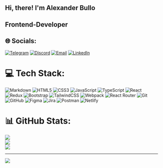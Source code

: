 ## Hi, there! I'm Alexander Bullo

## Frontend-Developer

## 🌐 Socials:

[![Telegram](https://img.shields.io/badge/Telegram-blue?style=for-the-bage&logo=telegram&logoColor=white)](https://t.me/AlexandereBullo)
[![Discord](https://img.shields.io/badge/Discord-%237289DA.svg?logo=discord&logoColor=white)](https://discord.gg/1035100299347644436)
[![Email](https://img.shields.io/badge/Email-green.svg?logo=gmail&logoColor=white)](mailto:bulloalexander77@gmail.com)
[![LinkedIn](https://img.shields.io/badge/LinkedIn-blue.svg?logo=linkedIN&logoColor=white)](https://www.linkedin.com/in/boolick-undefined-895688236)

# 💻 Tech Stack:
![Markdown](https://img.shields.io/badge/markdown-%23000000.svg?style=for-the-badge&logo=markdown&logoColor=white) 
![HTML5](https://img.shields.io/badge/html5-%23E34F26.svg?style=for-the-badge&logo=html5&logoColor=white) ![CSS3](https://img.shields.io/badge/css3-%231572B6.svg?style=for-the-badge&logo=css3&logoColor=white) ![JavaScript](https://img.shields.io/badge/javascript-%23323330.svg?style=for-the-badge&logo=javascript&logoColor=%23F7DF1E) ![TypeScript](https://img.shields.io/badge/typescript-%23007ACC.svg?style=for-the-badge&logo=typescript&logoColor=white) ![React](https://img.shields.io/badge/react-%2320232a.svg?style=for-the-badge&logo=react&logoColor=%2361DAFB) ![Redux](https://img.shields.io/badge/redux-%23593d88.svg?style=for-the-badge&logo=redux&logoColor=white) ![Bootstrap](https://img.shields.io/badge/bootstrap-%238511FA.svg?style=for-the-badge&logo=bootstrap&logoColor=white) ![TailwindCSS](https://img.shields.io/badge/tailwindcss-%2338B2AC.svg?style=for-the-badge&logo=tailwind-css&logoColor=white) ![Webpack](https://img.shields.io/badge/webpack-%238DD6F9.svg?style=for-the-badge&logo=webpack&logoColor=black) ![React Router](https://img.shields.io/badge/React_Router-CA4245?style=for-the-badge&logo=react-router&logoColor=white) ![Git](https://img.shields.io/badge/git-%23F05033.svg?style=for-the-badge&logo=git&logoColor=white) ![GitHub](https://img.shields.io/badge/github-%23121011.svg?style=for-the-badge&logo=github&logoColor=white) ![Figma](https://img.shields.io/badge/figma-%23F24E1E.svg?style=for-the-badge&logo=figma&logoColor=white) ![Jira](https://img.shields.io/badge/jira-%230A0FFF.svg?style=for-the-badge&logo=jira&logoColor=white) ![Postman](https://img.shields.io/badge/Postman-FF6C37?style=for-the-badge&logo=postman&logoColor=white) ![Netlify](https://img.shields.io/badge/netlify-%23000000.svg?style=for-the-badge&logo=netlify&logoColor=#00C7B7) 

# 📊 GitHub Stats:

![](https://github-readme-stats.vercel.app/api?username=boolick&theme=dark&hide_border=false&include_all_commits=false&count_private=true)<br/>
![](https://github-readme-streak-stats.herokuapp.com/?user=boolick&theme=dark&hide_border=false)<br/>
![](https://github-readme-stats.vercel.app/api/top-langs/?username=boolick&theme=dark&hide_border=false&include_all_commits=false&count_private=true&layout=compact)

---

[![](https://visitcount.itsvg.in/api?id=boolick&icon=0&color=0)](https://visitcount.itsvg.in)

<!-- Proudly created with GPRM ( https://gprm.itsvg.in ) -->

